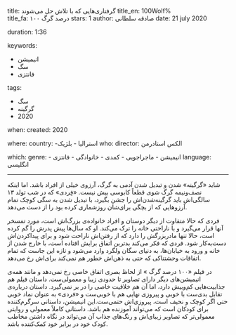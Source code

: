 
title: گرفتاری‌هایی که با تلاش حل می‌شوند
title_en: 100Wolf%  
title_fa: ۱۰۰ درصد گرگ 
stars: 1
author: صادقه سلطانی
date: 21 july 2020

duration: 1:36

keywords:
  - انیمیشن 
  - سگ
  - فانتزی 

tags:
  - سگ 
  - گرگینه 
  - 2020  

when:
  created: 2020

where:
  country:
    -استرالیا
    - بلژیک
who:
  director: الکس استادرمن

which:
  genre:
    - انیمیشن
    - ماجراجویی
    - کمدی
    - خانوادگی
    - فانتزی
  language: انگلیسی

---

شاید «گرگینه» شدن و تبدیل شدن آدمی به گرگ، آرزوی خیلی از افراد باشد. اما اینکه نصف‌ونیمه گرگ‌ شوی قطعاً کابوسی بیش نیست. «فِردی» که در شب تولد ۱۳ سالگی‌اش باید گرگینه‌شدن‌اش را جشن بگیرد، با تبدیل شدن به سگی کوچک تمام آرزوهایی که از بچگی برای‌شان روزشماری کرده بود را از دست می‌دهد. 

فردی که حالا متفاوت از دیگر دوستان و افراد خانواده‌ی بزرگ‌اش است، مورد تمسخر آنها قرار می‌گیرد و با ناراحتی خانه را ترک می‌کند. او که سال‌ها پیش پدرش را گم کرده است، حالا تنها مادربزرگش را دارد که از رفتن‌اش ناراحت شود و برای پیداکردن‌اش دست‌به‌کار ‌شود. فردی که فکر می‌کند بدترین اتفاق برایش افتاده است، با خارج شدن از خانه و ورود به خیابان‌ها، به دنیای سگان ولگرد وارد می‌شود و تازه این جاست که تمام اتفاقات وحشتناکی که حتی به ذهن‌اش خطور هم نمی‌کند برای‌اش رخ می‌دهد.

در فیلم «۱۰۰ درصد گرگ » از لحاظ بصری اتفاق خاصی رخ نمی‌دهد و مانند همه‌ی انیمیشن‌های دیگر دارای تصاویر تا حدودی زیبا و معمولی‌ست. داستان فیلم هم جذابیت‌هایی کم‌وبیش دارد، اما آن هم خلاقیت خاصی را در بر نمی‌گیرد. داستان درباره‌ی تقابل بدی‌ست با خوبی و پیروزی نهایی هم با خوبی‌ست و «فردی» به عنوان نماد خوبی حتی اگر کوچک و نحیف است، پیروزی‌اش حتمی‌ست.این انیمیشن، داستانی سرگرم‌کننده برای کودکان است که می‌تواند آموزنده هم باشد. داستانی کاملاً معمولی و روایتی معمولی‌تر که تصاویر زیبای‌اش و رنگ‌های جذاب آن می‌تواند در نگاه داشتن مخاطب کودک خود در برابر خود کمک‌کننده باشد.